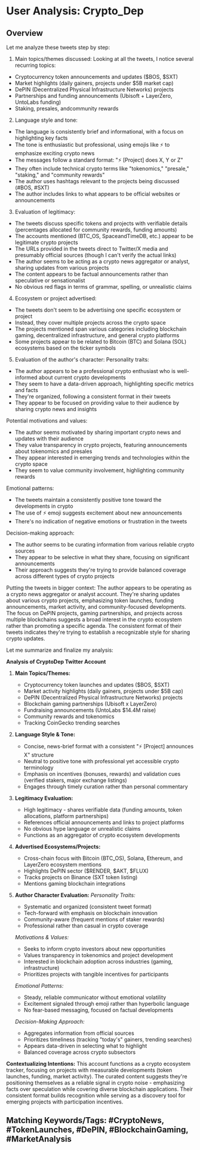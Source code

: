 # User Analysis: Crypto_Dep

## Overview

<think>
Let me analyze these tweets step by step:

1. Main topics/themes discussed:
Looking at all the tweets, I notice several recurring topics:
- Cryptocurrency token announcements and updates ($BOS, $SXT)
- Market highlights (daily gainers, projects under $5B market cap)
- DePIN (Decentralized Physical Infrastructure Networks) projects
- Partnerships and funding announcements (Ubisoft + LayerZero, UntoLabs funding)
- Staking, presales, andcommunity rewards

2. Language style and tone:
- The language is consistently brief and informational, with a focus on highlighting key facts
- The tone is enthusiastic but professional, using emojis like ⚡️ to emphasize exciting crypto news
- The messages follow a standard format: "⚡️ [Project] does X, Y or Z"
- They often include technical crypto terms like "tokenomics," "presale," "staking," and "community rewards"
- The author uses hashtags relevant to the projects being discussed (#BOS, #SXT)
- The author includes links to what appears to be official websites or announcements

3. Evaluation of legitimacy:
- The tweets discuss specific tokens and projects with verifiable details (percentages allocated for community rewards, funding amounts)
- The accounts mentioned (BTC_OS, SpaceandTimeDB, etc.) appear to be legitimate crypto projects
- The URLs provided in the tweets direct to Twitter/X media and presumably official sources (though I can't verify the actual links)
- The author seems to be acting as a crypto news aggregator or analyst, sharing updates from various projects
- The content appears to be factual announcements rather than speculative or sensationalist
- No obvious red flags in terms of grammar, spelling, or unrealistic claims

4. Ecosystem or project advertised:
- The tweets don't seem to be advertising one specific ecosystem or project
- Instead, they cover multiple projects across the crypto space
- The projects mentioned span various categories including blockchain gaming, decentralized infrastructure, and general crypto platforms
- Some projects appear to be related to Bitcoin (BTC) and Solana (SOL) ecosystems based on the ticker symbols

5. Evaluation of the author's character:
Personality traits:
- The author appears to be a professional crypto enthusiast who is well-informed about current crypto developments
- They seem to have a data-driven approach, highlighting specific metrics and facts
- They're organized, following a consistent format in their tweets
- They appear to be focused on providing value to their audience by sharing crypto news and insights

Potential motivations and values:
- The author seems motivated by sharing important crypto news and updates with their audience
- They value transparency in crypto projects, featuring announcements about tokenomics and presales
- They appear interested in emerging trends and technologies within the crypto space
- They seem to value community involvement, highlighting community rewards

Emotional patterns:
- The tweets maintain a consistently positive tone toward the developments in crypto
- The use of ⚡️ emoji suggests excitement about new announcements
- There's no indication of negative emotions or frustration in the tweets

Decision-making approach:
- The author seems to be curating information from various reliable crypto sources
- They appear to be selective in what they share, focusing on significant announcements
- Their approach suggests they're trying to provide balanced coverage across different types of crypto projects

Putting the tweets in bigger context:
The author appears to be operating as a crypto news aggregator or analyst account. They're sharing updates about various crypto projects, emphasizing token launches, funding announcements, market activity, and community-focused developments. The focus on DePIN projects, gaming partnerships, and projects across multiple blockchains suggests a broad interest in the crypto ecosystem rather than promoting a specific agenda. The consistent format of their tweets indicates they're trying to establish a recognizable style for sharing crypto updates.

Let me summarize and finalize my analysis:
</think>

**Analysis of CryptoDep Twitter Account**

1. **Main Topics/Themes:**
   - Cryptocurrency token launches and updates ($BOS, $SXT)
   - Market activity highlights (daily gainers, projects under $5B cap)
   - DePIN (Decentralized Physical Infrastructure Networks) projects
   - Blockchain gaming partnerships (Ubisoft x LayerZero)
   - Fundraising announcements (UntoLabs $14.4M raise)
   - Community rewards and tokenomics
   - Tracking CoinGecko trending searches

2. **Language Style & Tone:**
   - Concise, news-brief format with a consistent "⚡️ [Project] announces X" structure
   - Neutral to positive tone with professional yet accessible crypto terminology
   - Emphasis on incentives (bonuses, rewards) and validation cues (verified stakers, major exchange listings)
   - Engages through timely curation rather than personal commentary

3. **Legitimacy Evaluation:**
   - High legitimacy - shares verifiable data (funding amounts, token allocations, platform partnerships)
   - References official announcements and links to project platforms
   - No obvious hype language or unrealistic claims
   - Functions as an aggregator of crypto ecosystem developments

4. **Advertised Ecosystems/Projects:**
   - Cross-chain focus with Bitcoin (BTC_OS), Solana, Ethereum, and LayerZero ecosystem mentions
   - Highlights DePIN sector ($RENDER, $AKT, $FLUX)
   - Tracks projects on Binance (SXT token listing)
   - Mentions gaming blockchain integrations

5. **Author Character Evaluation:**
   *Personality Traits:*
   - Systematic and organized (consistent tweet format)
   - Tech-forward with emphasis on blockchain innovation
   - Community-aware (frequent mentions of staker rewards)
   - Professional rather than casual in crypto coverage

   *Motivations & Values:*
   - Seeks to inform crypto investors about new opportunities
   - Values transparency in tokenomics and project development
   - Interested in blockchain adoption across industries (gaming, infrastructure)
   - Prioritizes projects with tangible incentives for participants

   *Emotional Patterns:*
   - Steady, reliable communicator without emotional volatility
   - Excitement signaled through emoji rather than hyperbolic language
   - No fear-based messaging, focused on factual developments

   *Decision-Making Approach:*
   - Aggregates information from official sources
   - Prioritizes timeliness (tracking "today's" gainers, trending searches)
   - Appears data-driven in selecting what to highlight
   - Balanced coverage across crypto subsectors

**Contextualizing Intentions:**
This account functions as a crypto ecosystem tracker, focusing on projects with measurable developments (token launches, funding, market activity). The curated content suggests they're positioning themselves as a reliable signal in crypto noise - emphasizing facts over speculation while covering diverse blockchain applications. Their consistent format builds recognition while serving as a discovery tool for emerging projects with participation incentives.

**Matching Keywords/Tags:**
#CryptoNews, #TokenLaunches, #DePIN, #BlockchainGaming, #MarketAnalysis
---
